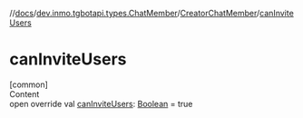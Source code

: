 //[docs](../../../index.md)/[dev.inmo.tgbotapi.types.ChatMember](../index.md)/[CreatorChatMember](index.md)/[canInviteUsers](can-invite-users.md)



# canInviteUsers  
[common]  
Content  
open override val [canInviteUsers](can-invite-users.md): [Boolean](https://kotlinlang.org/api/latest/jvm/stdlib/kotlin/-boolean/index.html) = true  



